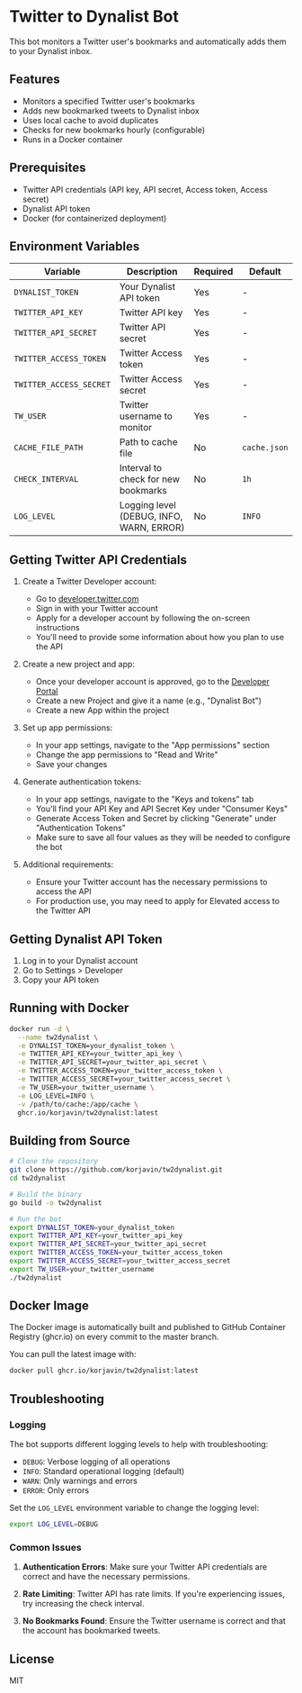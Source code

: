 # Twitter to Dynalist Bot

This bot monitors a Twitter user's bookmarks and automatically adds them to your Dynalist inbox.

## Features

- Monitors a specified Twitter user's bookmarks
- Adds new bookmarked tweets to Dynalist inbox
- Uses local cache to avoid duplicates
- Checks for new bookmarks hourly (configurable)
- Runs in a Docker container

## Prerequisites

- Twitter API credentials (API key, API secret, Access token, Access secret)
- Dynalist API token
- Docker (for containerized deployment)

## Environment Variables

| Variable | Description | Required | Default |
|----------|-------------|----------|---------|
| `DYNALIST_TOKEN` | Your Dynalist API token | Yes | - |
| `TWITTER_API_KEY` | Twitter API key | Yes | - |
| `TWITTER_API_SECRET` | Twitter API secret | Yes | - |
| `TWITTER_ACCESS_TOKEN` | Twitter Access token | Yes | - |
| `TWITTER_ACCESS_SECRET` | Twitter Access secret | Yes | - |
| `TW_USER` | Twitter username to monitor | Yes | - |
| `CACHE_FILE_PATH` | Path to cache file | No | `cache.json` |
| `CHECK_INTERVAL` | Interval to check for new bookmarks | No | `1h` |
| `LOG_LEVEL` | Logging level (DEBUG, INFO, WARN, ERROR) | No | `INFO` |

## Getting Twitter API Credentials

1. Create a Twitter Developer account:
   - Go to [developer.twitter.com](https://developer.twitter.com/)
   - Sign in with your Twitter account
   - Apply for a developer account by following the on-screen instructions
   - You'll need to provide some information about how you plan to use the API

2. Create a new project and app:
   - Once your developer account is approved, go to the [Developer Portal](https://developer.twitter.com/en/portal/dashboard)
   - Create a new Project and give it a name (e.g., "Dynalist Bot")
   - Create a new App within the project

3. Set up app permissions:
   - In your app settings, navigate to the "App permissions" section
   - Change the app permissions to "Read and Write"
   - Save your changes

4. Generate authentication tokens:
   - In your app settings, navigate to the "Keys and tokens" tab
   - You'll find your API Key and API Secret Key under "Consumer Keys"
   - Generate Access Token and Secret by clicking "Generate" under "Authentication Tokens"
   - Make sure to save all four values as they will be needed to configure the bot

5. Additional requirements:
   - Ensure your Twitter account has the necessary permissions to access the API
   - For production use, you may need to apply for Elevated access to the Twitter API

## Getting Dynalist API Token

1. Log in to your Dynalist account
2. Go to Settings > Developer
3. Copy your API token

## Running with Docker

```bash
docker run -d \
  --name tw2dynalist \
  -e DYNALIST_TOKEN=your_dynalist_token \
  -e TWITTER_API_KEY=your_twitter_api_key \
  -e TWITTER_API_SECRET=your_twitter_api_secret \
  -e TWITTER_ACCESS_TOKEN=your_twitter_access_token \
  -e TWITTER_ACCESS_SECRET=your_twitter_access_secret \
  -e TW_USER=your_twitter_username \
  -e LOG_LEVEL=INFO \
  -v /path/to/cache:/app/cache \
  ghcr.io/korjavin/tw2dynalist:latest
```

## Building from Source

```bash
# Clone the repository
git clone https://github.com/korjavin/tw2dynalist.git
cd tw2dynalist

# Build the binary
go build -o tw2dynalist

# Run the bot
export DYNALIST_TOKEN=your_dynalist_token
export TWITTER_API_KEY=your_twitter_api_key
export TWITTER_API_SECRET=your_twitter_api_secret
export TWITTER_ACCESS_TOKEN=your_twitter_access_token
export TWITTER_ACCESS_SECRET=your_twitter_access_secret
export TW_USER=your_twitter_username
./tw2dynalist
```

## Docker Image

The Docker image is automatically built and published to GitHub Container Registry (ghcr.io) on every commit to the master branch.

You can pull the latest image with:

```bash
docker pull ghcr.io/korjavin/tw2dynalist:latest
```

## Troubleshooting

### Logging

The bot supports different logging levels to help with troubleshooting:

- `DEBUG`: Verbose logging of all operations
- `INFO`: Standard operational logging (default)
- `WARN`: Only warnings and errors
- `ERROR`: Only errors

Set the `LOG_LEVEL` environment variable to change the logging level:

```bash
export LOG_LEVEL=DEBUG
```

### Common Issues

1. **Authentication Errors**: Make sure your Twitter API credentials are correct and have the necessary permissions.

2. **Rate Limiting**: Twitter API has rate limits. If you're experiencing issues, try increasing the check interval.

3. **No Bookmarks Found**: Ensure the Twitter username is correct and that the account has bookmarked tweets.

## License

MIT